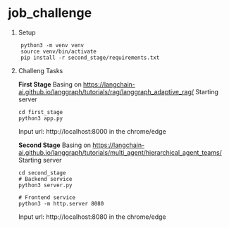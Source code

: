 # job_challenge

1. Setup
```
    python3 -m venv venv
    source venv/bin/activate
    pip install -r second_stage/requirements.txt
```

2. Challeng Tasks

    **First Stage**
    Basing on https://langchain-ai.github.io/langgraph/tutorials/rag/langgraph_adaptive_rag/
    Starting server
    ```
    cd first_stage
    python3 app.py
    ```
    Input url: http://localhost:8000 in the chrome/edge

    **Second Stage**
    Basing on https://langchain-ai.github.io/langgraph/tutorials/multi_agent/hierarchical_agent_teams/
    Starting server
    ```
    cd second_stage
    # Backend service
    python3 server.py

    # Frontend service
    python3 -m http.server 8080
    ```
    Input url: http://localhost:8080 in the chrome/edge
